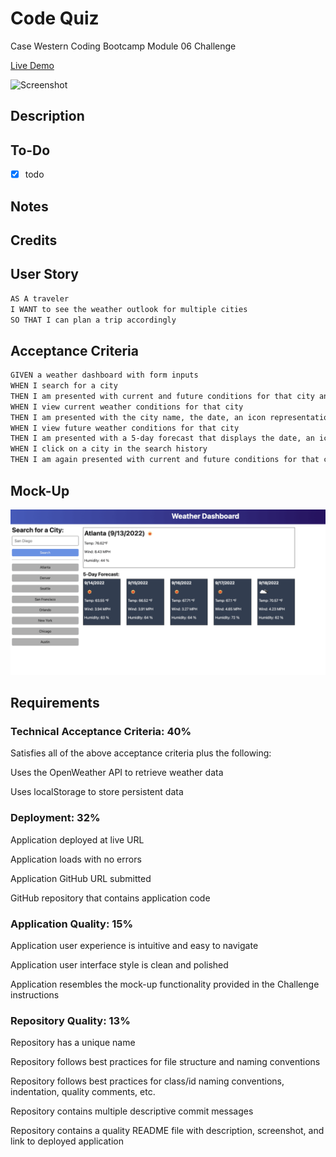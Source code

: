 # Code Quiz
Case Western Coding Bootcamp Module 06 Challenge

[Live Demo]()

![Screenshot]()

## Description


## To-Do

- [X] todo
## Notes


## Credits



## User Story

```md
AS A traveler
I WANT to see the weather outlook for multiple cities
SO THAT I can plan a trip accordingly
```

## Acceptance Criteria

```md
GIVEN a weather dashboard with form inputs
WHEN I search for a city
THEN I am presented with current and future conditions for that city and that city is added to the search history
WHEN I view current weather conditions for that city
THEN I am presented with the city name, the date, an icon representation of weather conditions, the temperature, the humidity, and the the wind speed
WHEN I view future weather conditions for that city
THEN I am presented with a 5-day forecast that displays the date, an icon representation of weather conditions, the temperature, the wind speed, and the humidity
WHEN I click on a city in the search history
THEN I am again presented with current and future conditions for that city
```

## Mock-Up
![Mock-up](./assets/images/reference-demo.png)

## Requirements
### Technical Acceptance Criteria: 40%
Satisfies all of the above acceptance criteria plus the following:

Uses the OpenWeather API to retrieve weather data

Uses localStorage to store persistent data

### Deployment: 32%
Application deployed at live URL

Application loads with no errors

Application GitHub URL submitted

GitHub repository that contains application code

### Application Quality: 15%
Application user experience is intuitive and easy to navigate

Application user interface style is clean and polished

Application resembles the mock-up functionality provided in the Challenge instructions

### Repository Quality: 13%
Repository has a unique name

Repository follows best practices for file structure and naming conventions

Repository follows best practices for class/id naming conventions, indentation, quality comments, etc.

Repository contains multiple descriptive commit messages

Repository contains a quality README file with description, screenshot, and link to deployed application
